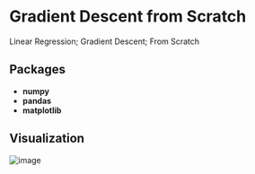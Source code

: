# Gradient Descent from Scratch

Linear Regression; Gradient Descent; From Scratch

## Packages

- **numpy**
- **pandas**
- **matplotlib**


## Visualization

![image](https://github.com/user-attachments/assets/7a46d5a8-a638-4187-b80f-d1eab57a6267)



